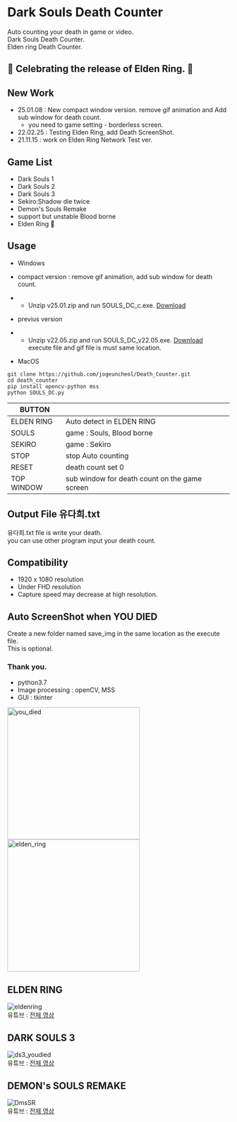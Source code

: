 # Dark Souls Death Counter
Auto counting your death in game or video.\
Dark Souls Death Counter.\
Elden ring Death Counter.

## 🎉 Celebrating the release of Elden Ring. 🎉
## New Work
- 25.01.08 : New compact window version. remove gif animation and Add sub window for death count.
  - you need to game setting - borderless screen.
- 22.02.25 : Testing Elden Ring, add Death ScreenShot.
- 21.11.15 : work on Elden Ring Network Test ver.

## Game List
- Dark Souls 1
- Dark Souls 2
- Dark Souls 3
- Sekiro:Shadow die twice
- Demon's Souls Remake
- support but unstable Blood borne
- Elden Ring 🎉

## Usage
- Windows

- compact version : remove gif animation, add sub window for death count.
- - Unzip v25.01.zip and run SOULS_DC_c.exe. [Download](https://github.com/jogeuncheol/Death_Counter/releases/tag/v25.01)
- previus version
- - Unzip v22.05.zip and run SOULS_DC_v22.05.exe. [Download](https://github.com/jogeuncheol/Death_Counter/releases/tag/v22.05)\
execute file and gif file is must same location.

- MacOS
```
git clone https://github.com/jogeuncheol/Death_Counter.git
cd death_counter
pip install opencv-python mss
python SOULS_DC.py
```

|BUTTON||
|---|---|
|ELDEN RING| Auto detect in ELDEN RING |
|SOULS| game : Souls, Blood borne |
|SEKIRO| game : Sekiro |
|STOP| stop Auto counting |
|RESET| death count set 0 |
|TOP WINDOW| sub window for death count on the game screen

## Output File 유다희.txt
유다희.txt file is write your death.\
you can use other program input your death count.

## Compatibility
- 1920 x 1080 resolution
- Under FHD resolution
- Capture speed may decrease at high resolution.

## Auto ScreenShot when YOU DIED
Create a new folder named save_img in the same location as the execute file.\
This is optional.

### Thank you.

- python3.7
- Image processing : openCV, MSS
- GUI : tkinter

<img width="300" alt="you_died" src="https://user-images.githubusercontent.com/84510674/134480879-e79a2b54-ece6-44ce-8e28-665d720ce72c.gif">
<img width="300" alt="elden_ring" src="https://github.com/jogeuncheol/Death_Counter/blob/main/ELDENRING_TITLE.gif">

## ELDEN RING
![eldenring](https://github.com/jogeuncheol/Death_Counter/blob/main/result/elden_ring_udied.gif)\
유튜브 : [전체 영상](https://youtu.be/auBIegOaCmc)

## DARK SOULS 3
![ds3_youdied](https://user-images.githubusercontent.com/84510674/134486625-8a4910b8-ccb1-4c13-a843-b3bbe02ebbe3.gif)\
유튜브 : [전체 영상](https://youtu.be/-gfszdCMHcM)

## DEMON's SOULS REMAKE
![DmsSR](https://user-images.githubusercontent.com/84510674/134487753-dea3a31e-b08d-4875-9a03-3d789de7e17c.gif)\
유튜브 : [전체 영상](https://youtu.be/4dMfCVjQXUY)
